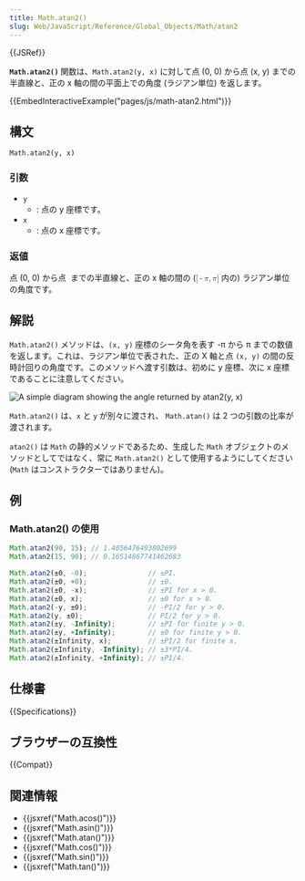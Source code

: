 ```yaml
---
title: Math.atan2()
slug: Web/JavaScript/Reference/Global_Objects/Math/atan2
---
```


{{JSRef}}

**`Math.atan2()`** 関数は、`Math.atan2(y, x)` に対して点 (0, 0) から点 (x, y) までの半直線と、正の x 軸の間の平面上での角度 (ラジアン単位) を返します。

{{EmbedInteractiveExample("pages/js/math-atan2.html")}}

## 構文

```
Math.atan2(y, x)
```

### 引数

- `y`
  - : 点の y 座標です。
- `x`
  - : 点の x 座標です。

### 返値

点 (0, 0) から点 <math><semantics><annotation encoding="TeX">(x,y)</annotation></semantics></math> までの半直線と、正の x 軸の間の (<math><semantics><mrow><mo stretchy="false">[</mo><mo>-</mo><mi>π</mi><mo>,</mo><mi>π</mi><mo stretchy="false">]</mo></mrow><annotation encoding="TeX">[-\pi, \pi]</annotation></semantics></math> 内の) ラジアン単位の角度です。

## 解説

`Math.atan2()` メソッドは、`(x, y)` 座標のシータ角を表す -π から π までの数値を返します。これは、ラジアン単位で表された、正の X 軸と点 `(x, y)` の間の反時計回りの角度です。このメソッドへ渡す引数は、初めに y 座標、次に x 座標であることに注意してください。

![A simple diagram showing the angle returned by atan2(y, x)](atan2.png)

`Math.atan2()` は、`x` と `y` が別々に渡され、 `Math.atan()` は 2 つの引数の比率が渡されます。

`atan2()` は `Math` の静的メソッドであるため、生成した `Math` オブジェクトのメソッドとしてではなく、常に `Math.atan2()` として使用するようにしてください (`Math` はコンストラクターではありません)。

## 例

### Math.atan2() の使用

```js
Math.atan2(90, 15); // 1.4056476493802699
Math.atan2(15, 90); // 0.16514867741462683

Math.atan2(±0, -0);               // ±PI.
Math.atan2(±0, +0);               // ±0.
Math.atan2(±0, -x);               // ±PI for x > 0.
Math.atan2(±0, x);                // ±0 for x > 0.
Math.atan2(-y, ±0);               // -PI/2 for y > 0.
Math.atan2(y, ±0);                // PI/2 for y > 0.
Math.atan2(±y, -Infinity);        // ±PI for finite y > 0.
Math.atan2(±y, +Infinity);        // ±0 for finite y > 0.
Math.atan2(±Infinity, x);         // ±PI/2 for finite x.
Math.atan2(±Infinity, -Infinity); // ±3*PI/4.
Math.atan2(±Infinity, +Infinity); // ±PI/4.
```

## 仕様書

{{Specifications}}

## ブラウザーの互換性

{{Compat}}

## 関連情報

- {{jsxref("Math.acos()")}}
- {{jsxref("Math.asin()")}}
- {{jsxref("Math.atan()")}}
- {{jsxref("Math.cos()")}}
- {{jsxref("Math.sin()")}}
- {{jsxref("Math.tan()")}}
